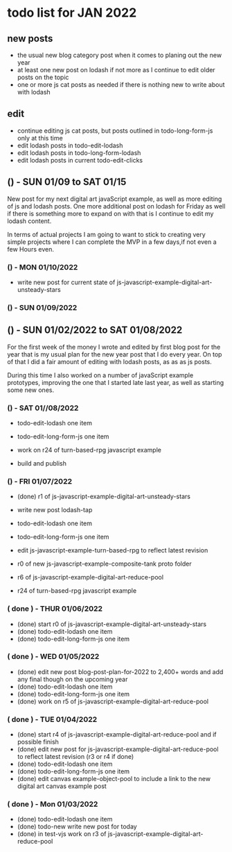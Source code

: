 # todo list for JAN 2022

## new posts
* the usual new blog category post when it comes to planing out the new year
* at least one new post on lodash if not more as I continue to edit older posts on the topic
* one or more js cat posts as needed if there is nothing new to write about with lodash

## edit
* continue editing js cat posts, but posts outlined in todo-long-form-js only at this time
* edit lodash posts in todo-edit-lodash
* edit lodash posts in todo-long-form-lodash
* edit lodash posts in current todo-edit-clicks

<!--
## () - SUN 01/23 to  SAT 01/29
## () - SUN 01/16 to  SAT 01/22

-->

## () - SUN 01/09 to SAT 01/15

New post for my next digital art javaScript example, as well as more editing of js and lodash posts. One more additional post on lodash for Friday as well if there is something more to expand on with that is I continue to edit my lodash content.

In terms of actual projects I am going to want to stick to creating very simple projects where I can complete the MVP in a few days,if not even a few Hours even.

### () - MON 01/10/2022

* write new post for current state of js-javascript-example-digital-art-unsteady-stars

### () - SUN 01/09/2022


## () - SUN 01/02/2022 to  SAT 01/08/2022

For the first week of the money I wrote and edited by first blog post for the year that is my usual plan for the new year post that I do every year. On top of that I did a fair amount of editing with lodash posts, as as as js posts.

During this time I also worked on a number of javaScript example prototypes, improving the one that I started late last year, as well as starting some new ones.

### () - SAT 01//08/2022
* todo-edit-lodash one item
* todo-edit-long-form-js one item
* work on r24 of turn-based-rpg javascript example

* build and publish

### () - FRI 01/07/2022
* (done) r1 of js-javascript-example-digital-art-unsteady-stars

* write new post lodash-tap
* todo-edit-lodash one item
* todo-edit-long-form-js one item
* edit js-javascript-example-turn-based-rpg to reflect latest revision


* r0 of new js-javascript-example-composite-tank proto folder
* r6 of js-javascript-example-digital-art-reduce-pool
* r24 of turn-based-rpg javascript example

### ( done ) - THUR 01/06/2022
* (done) start r0 of js-javascript-example-digital-art-unsteady-stars
* (done) todo-edit-lodash one item
* (done) todo-edit-long-form-js one item

### ( done ) - WED 01/05/2022
* (done) edit new post blog-post-plan-for-2022 to 2,400+ words and add any final though on the upcoming year
* (done) todo-edit-lodash one item
* (done) todo-edit-long-form-js one item
* (done) work on r5 of js-javascript-example-digital-art-reduce-pool

### ( done ) - TUE 01/04/2022
* (done) start r4 of js-javascript-example-digital-art-reduce-pool and if possible finish
* (done) edit new post for js-javascript-example-digital-art-reduce-pool to reflect latest revision (r3 or r4 if done)
* (done) todo-edit-lodash one item
* (done) todo-edit-long-form-js one item
* (done) edit canvas example-object-pool to include a link to the new digital art canvas example post

### ( done ) - Mon 01/03/2022
* (done) todo-edit-lodash one item
* (done) todo-new write new post for today
* (done) in test-vjs work on r3 of js-javascript-example-digital-art-reduce-pool
